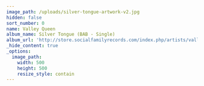 ```yaml
---
image_path: /uploads/silver-tongue-artwork-v2.jpg
hidden: false
sort_number: 0
name: Valley Queen
album_name: Silver Tongue (BAB - Single)
album_url: 'http://store.socialfamilyrecords.com/index.php/artists/valleyqueen.html'
_hide_content: true
_options:
  image_path:
    width: 500
    height: 500
    resize_style: contain
---
```


